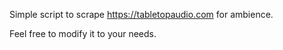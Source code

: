 Simple script to scrape https://tabletopaudio.com for ambience.

Feel free to modify it to your needs.